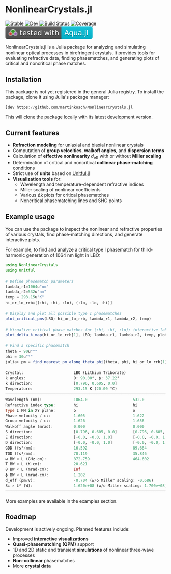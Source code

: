 # NonlinearCrystals.jl

[![Stable](https://img.shields.io/badge/docs-stable-blue.svg)](https://martinkosch.github.io/NonlinearCrystals.jl/stable/)
[![Dev](https://img.shields.io/badge/docs-dev-blue.svg)](https://martinkosch.github.io/NonlinearCrystals.jl/dev/)
[![Build Status](https://github.com/martinkosch/NonlinearCrystals.jl/actions/workflows/CI.yml/badge.svg?branch=main)](https://github.com/martinkosch/NonlinearCrystals.jl/actions/workflows/CI.yml?query=branch%3Amain)
[![Coverage](https://codecov.io/gh/martinkosch/NonlinearCrystals.jl/graph/badge.svg?token=AVIIA69G5F)](https://codecov.io/gh/martinkosch/NonlinearCrystals.jl)
[![Aqua](https://raw.githubusercontent.com/JuliaTesting/Aqua.jl/master/badge.svg)](https://github.com/JuliaTesting/Aqua.jl)

NonlinearCrystals.jl is a Julia package for analyzing and simulating nonlinear optical processes in birefringent crystals. It provides tools for evaluating refractive data, finding phasematches, and generating plots of critical and noncritical phase matches.

## Installation

This package is not yet registered in the general Julia registry. To install the package, clone it using Julia's package manager:

```julia
]dev https://github.com/martinkosch/NonlinearCrystals.jl
```

This will clone the package locally with its latest development version.

## Current features

- **Refraction modeling** for uniaxial and biaxial nonlinear crystals  
- Computation of **group velocities**, **walkoff angles**, and **dispersion terms** 
- Calculation of **effective nonlinearity** $d_\text{eff}$ with or without **Miller scaling**
- Determination of critical and noncritical **collinear phase-matching** conditions
- Strict use of **units** based on [Unitful.jl](https://github.com/PainterQubits/Unitful.jl/tree/master)
- **Visualization tools** for:
  - Wavelength and temperature-dependent refractive indices
  - Miller scaling of nonlinear coefficients
  - Various Δk plots for critical phasematches 
  - Noncritical phasematching lines and SHG points

## Example usage

You can use the package to inspect the nonlinear and refractive properties of various crystals, find phase-matching directions, and generate interactive plots.

For example, to find and analyze a critical type I phasematch for third-harmonic generation of 1064 nm light in LBO:

```julia
using NonlinearCrystals
using Unitful

# Define phasematch parameters
lambda_r1=1064u"nm"
lambda_r2=532u"nm"
temp = 293.15u"K"
hi_or_lo_rrb=[(:hi, :hi, :lo), (:lo, :lo, :hi)]

# Display and plot all possible type I phasematches
plot_critical_pms(LBO; hi_or_lo_rrb, lambda_r1, lambda_r2, temp)

# Visualize critical phase matches for (:hi, :hi, :lo); interactive label on mouseover might take a few seconds for precompilation
plot_delta_k_map(hi_or_lo_rrb[1], LBO; lambda_r1, lambda_r2, temp, plot_type=:sphere)

# Find a specific phasematch
theta = 90u"°"
phi = 30u"°"
julia> pm = find_nearest_pm_along_theta_phi(theta, phi, hi_or_lo_rrb[1], LBO; lambda_r1, lambda_r2, temp)

Crystal:                      LBO (Lithium Triborate)
k angles:                     θ: 90.00°, ϕ: 37.22°
k direction:                  [0.796, 0.605, 0.0]      
Temperature:                  293.15 K (20.00 °C)
────────────────────────────────────────────────────────────────────────────────────────────────────────
Wavelength (nm):              1064.0                    532.0                     354.667                  
Refractive index type:        hi                        hi                        lo                       
Type I PM in XY plane:        o                         o                         e                        
Phase velocity / c₀:          1.605                     1.622                     1.616                    
Group velocity / c₀:          1.626                     1.656                     1.690                    
Walkoff angle (mrad):         0.000                     0.000                     18.070                   
S direction:                  [0.796, 0.605, 0.0]       [0.796, 0.605, 0.0]       [0.807, 0.59, 0.0]       
E direction:                  [-0.0, -0.0, 1.0]         [-0.0, -0.0, 1.0]         [0.59, -0.807, 0.0]      
D direction:                  [-0.0, -0.0, 1.0]         [-0.0, -0.0, 1.0]         [0.605, -0.796, 0.0]     
GDD (fs²/mm):                 16.592                    89.684                    153.153                  
TOD (fs³/mm):                 70.119                    35.846                    46.928                   
ω BW × L (GHz·cm):            872.759                   464.602                   993.454                  
T BW × L (K·cm):              20.621                   
θ BW × L (mrad·cm):           Inf                      
ϕ BW × L (mrad·cm):           1.202                    
d_eff (pm/V):                 -0.704 (w/o Miller scaling: -0.686)
S₀ × L² (W):                  1.620e+08 (w/o Miller scaling: 1.700e+08)
────────────────────────────────────────────────────────────────────────────────────────────────────────
```
More examples are available in the examples section.

## Roadmap

Development is actively ongoing. Planned features include:

- Improved **interactive visualizations**
- **Quasi-phasematching (QPM)** support  
- 1D and 2D static and transient **simulations** of nonlinear three-wave processes
- **Non-collinear** phasematches
- More **crystal data**